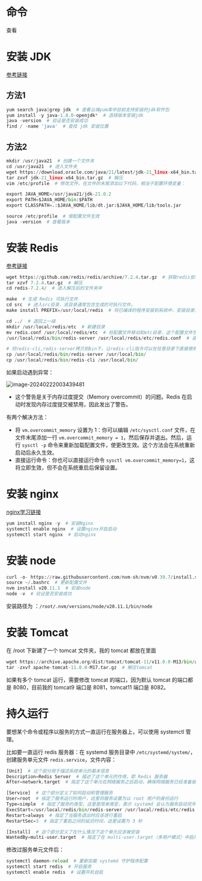 

# 命令

查看

# 安装 JDK

[参考链接](https://timberkito.com/?p=12)

## 方法1

```python
yum search java|grep jdk  # 查看云端yum库中目前支持安装的jdk软件包
yum install -y java-1.8.0-openjdk*  # 选择版本安装jdk
java -version  # 验证是否安装成功
find / -name 'java'  # 查找 jdk 安装位置
```

## 方法2

```python
mkdir /usr/java21  # 创建一个文件夹
cd /usr/java21  # 进入文件夹
wget https://download.oracle.com/java/21/latest/jdk-21_linux-x64_bin.tar.gz  # 下载jdk21安装包
tar zxvf jdk-21_linux-x64_bin.tar.gz  # 解压
vim /etc/profile  # 修改文件，在文件的末尾添加以下代码，相当于配置环境变量：

export JAVA_HOME=/usr/java21/jdk-21.0.2
export PATH=$JAVA_HOME/bin:$PATH
export CLASSPATH=.:$JAVA_HOME/lib/dt.jar:$JAVA_HOME/lib/tools.jar

source /etc/profile  # 使配置文件生效
java -version  # 查看版本
```

# 安装 Redis

[参考链接](https://juejin.cn/post/7012898467643621412)

```python
wget https://github.com/redis/redis/archive/7.2.4.tar.gz  # 获取redis安装包
tar xzvf 7.2.4.tar.gz  # 解压
cd redis-7.2.4/  # 进入解压后的文件夹中

make  # 生成 Redis 可执行文件
cd src  # 进入src目录，该目录通常包含生成的可执行文件。
make install PREFIX=/usr/local/redis  # 将已编译的程序安装到系统中，安装目录为/usr/local/redis

cd ../  # 退回上一级
mkdir /usr/local/redis/etc  # 新建目录
mv redis.conf /usr/local/redis/etc  # 将配置文件移动到etc目录，这个配置文件包含了 Redis 服务器的各种配置选项，例如端口号、数据持久化选项等
/usr/local/redis/bin/redis-server /usr/local/redis/etc/redis.conf  # 通过指定配置文件来启动 Redis 服务器

# 将redis-cli,redis-server拷贝到bin下，让redis-cli指令可以在任意目录下直接使用
cp /usr/local/redis/bin/redis-server /usr/local/bin/  
cp /usr/local/redis/bin/redis-cli /usr/local/bin/
```

如果启动遇到异常：

![image-20240222003439481](https://gitee.com/LowProfile666/image-bed/raw/master/img/202402231716077.png)

+ 这个警告是关于内存过度提交（Memory overcommit）的问题。Redis 在启动时发现内存过度提交被禁用，因此发出了警告。

有两个解决方法：

+ 将 `vm.overcommit_memory` 设置为 1：你可以编辑 `/etc/sysctl.conf` 文件，在文件末尾添加一行 `vm.overcommit_memory = 1`，然后保存并退出。然后，运行 `sysctl -p` 命令来重新加载配置文件，使更改生效。这个方法会在系统重新启动后永久生效。
+ 直接运行命令：你也可以直接运行命令 `sysctl vm.overcommit_memory=1`，这将立即生效，但不会在系统重启后保留设置。

# 安装 nginx

[nginx学习链接](https://www.nginx.org.cn/article/detail/545)

```python
yum install nginx -y  # 安装Nginx
systemctl enable nginx  # 设置nginx开启启动
systemctl start nginx  # 启动nginx
```

# 安装 node

```python
curl -o- https://raw.githubusercontent.com/nvm-sh/nvm/v0.39.7/install.sh | bash  # 安装node管理工具nvm
source ~/.bashrc  # 更新配置文件
nvm install v20.11.1  # 安装node
node -v  # 验证是否安装成功
```

安装路径为 ：`/root/.nvm/versions/node/v20.11.1/bin/node` 

# 安装 Tomcat

在 /root 下新建了一个 tomcat 文件夹，我的 tomcat 都放在里面

```python
wget https://archive.apache.org/dist/tomcat/tomcat-11/v11.0.0-M13/bin/apache-tomcat-11.0.0-M13.tar.gz  # 获取tomcat
tar -zxvf apache-tomcat-11.0.0-M17.tar.gz  # 解压tomcat
```

如果有多个 tomcat 运行，需要修改 tomcat 的端口，因为默认 tomcat 的端口都是 8080，目前我的 tomcat9 端口是 8081，tomcat11 端口是 8082。

# 持久运行

要想某个命令或程序以服务的方式一直运行在服务器上，可以使用 systemctl 管理。

比如要一直运行 redis 服务器：在 systemd 服务目录中 `/etc/systemd/system/`，创建服务单元文件 `redis.service`，文件内容：

```python
[Unit]  # 这个部分用于描述系统单元的基本信息
Description=Redis Server  # 描述了这个单元的作用，即 Redis 服务器
After=network.target  # 指定了这个单元在网络服务之后启动，确保网络服务已经准备就绪后再启动 Redis 服务器

[Service]  # 这个部分定义了如何启动和管理服务
User=root  # 指定了服务运行的用户，这里将服务设置为以 root 用户的身份运行
Type=simple  # 指定了服务的类型，这里是简单类型，表示 systemd 会认为服务启动完毕的标志是当执行的命令退出时即可
ExecStart=/usr/local/redis/bin/redis-server /usr/local/redis/etc/redis.conf  # 定义了服务启动时执行的命令，即启动 Redis 服务器并使用指定的配置文件
Restart=always  # 指定了当服务退出时应该进行重启
RestartSec=3  # 指定了重启之间的延迟时间，这里设置为 3 秒

[Install]  # 这个部分定义了在什么情况下这个单元应该被安装
WantedBy=multi-user.target  # 指定了在 multi-user.target（多用户模式）中启用这个单元，这通常是系统正常运行时的默认目标
```

修改过服务单元文件后：

```python
systemctl daemon-reload  # 重新加载 systemd 守护程序配置
systemctl start redis  # 开启服务
systemctl enable redis  # 设置开机自启
```

